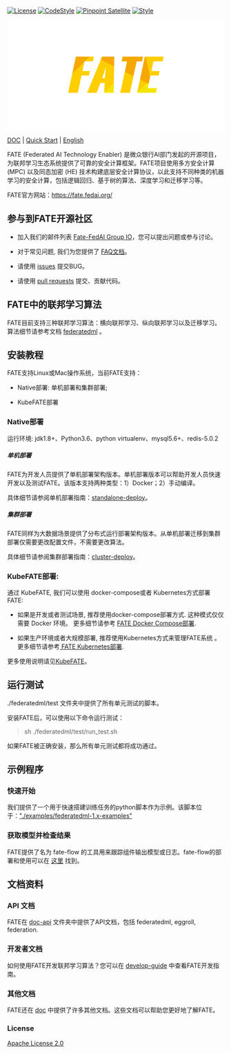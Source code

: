 [![License](https://img.shields.io/badge/License-Apache%202.0-blue.svg)](https://opensource.org/licenses/Apache-2.0) [![CodeStyle](https://img.shields.io/badge/Check%20Style-Google-brightgreen)](https://checkstyle.sourceforge.io/google_style.html) [![Pinpoint Satellite](https://img.shields.io/endpoint?url=https%3A%2F%2Fscan.sbrella.com%2Fadmin%2Fapi%2Fv1%2Fpinpoint%2Fshield%2FFederatedAI%2FFATE)](https://github.com/mmyjona/FATE-Serving/pulls) [![Style](https://img.shields.io/badge/Check%20Style-Black-black)](https://checkstyle.sourceforge.io/google_style.html)

<div align="center">
  <img src="./doc/images/FATE_logo.png">
</div>

[DOC](./doc) | [Quick Start](./examples/federatedml-1.x-examples) | [English](./README.md)

FATE (Federated AI Technology Enabler) 是微众银行AI部门发起的开源项目，为联邦学习生态系统提供了可靠的安全计算框架。FATE项目使用多方安全计算 (MPC) 以及同态加密 (HE) 技术构建底层安全计算协议，以此支持不同种类的机器学习的安全计算，包括逻辑回归、基于树的算法、深度学习和迁移学习等。

FATE官方网站：<https://fate.fedai.org/>

## 参与到FATE开源社区

*  加入我们的邮件列表 [Fate-FedAI Group IO](https://groups.io/g/Fate-FedAI)，您可以提出问题或参与讨论。

*  对于常见问题, 我们为您提供了 [FAQ文档](https://github.com/WeBankFinTech/FATE/wiki)。

*  请使用 [issues](https://github.com/WeBankFinTech/FATE/issues) 提交BUG。

*  请使用 [pull requests](https://github.com/WeBankFinTech/FATE/pulls) 提交、贡献代码。


## FATE中的联邦学习算法

FATE目前支持三种联邦学习算法：横向联邦学习、纵向联邦学习以及迁移学习。算法细节请参考文档 [federatedml](./federatedml) 。


## 安装教程

FATE支持Linux或Mac操作系统，当前FATE支持：

* Native部署: 单机部署和集群部署;

* KubeFATE部署

### Native部署
运行环境: jdk1.8+、Python3.6、python virtualenv、mysql5.6+、redis-5.0.2
##### 单机部署

FATE为开发人员提供了单机部署架构版本。单机部署版本可以帮助开发人员快速开发以及测试FATE。该版本支持两种类型：1）Docker；2）手动编译。

具体细节请参阅单机部署指南：[standalone-deploy](./standalone-deploy/)。

##### 集群部署

FATE同样为大数据场景提供了分布式运行部署架构版本。从单机部署迁移到集群部署仅需要更改配置文件，不需要更改算法。

具体细节请参阅集群部署指南：[cluster-deploy](./cluster-deploy)。

### KubeFATE部署:
通过 KubeFATE, 我们可以使用 docker-compose或者 Kubernetes方式部署FATE:

* 如果是开发或者测试场景, 推荐使用docker-compose部署方式. 这种模式仅仅需要 Docker 环境。 更多细节请参考 [FATE Docker Compose部署](https://github.com/FederatedAI/KubeFATE/tree/master/docker-deploy).

* 如果生产环境或者大规模部署, 推荐使用Kubernetes方式来管理FATE系统 。更多细节请参考[ FATE Kubernetes部署](https://github.com/FederatedAI/KubeFATE/blob/master/k8s-deploy).

更多使用说明请见[KubeFATE](https://github.com/FederatedAI/KubeFATE)。

## 运行测试

./federatedml/test 文件夹中提供了所有单元测试的脚本。

安装FATE后，可以使用以下命令运行测试：

> sh ./federatedml/test/run_test.sh

如果FATE被正确安装，那么所有单元测试都将成功通过。

## 示例程序

### 快速开始

我们提供了一个用于快速搭建训练任务的python脚本作为示例。该脚本位于：["./examples/federatedml-1.x-examples"](./examples/federatedml-1.x-examples)

###  获取模型并检查结果
FATE提供了名为 fate-flow 的工具用来跟踪组件输出模型或日志。fate-flow的部署和使用可以在 [这里](./fate_flow/README.md) 找到。


## 文档资料
### API 文档
FATE在 [doc-api](./doc/api/) 文件夹中提供了API文档，包括 federatedml, eggroll, federation.
### 开发者文档
如何使用FATE开发联邦学习算法？您可以在 [develop-guide](./doc/develop_guide.md) 中查看FATE开发指南。

### 其他文档
FATE还在 [doc](./doc/) 中提供了许多其他文档。这些文档可以帮助您更好地了解FATE。
### License
[Apache License 2.0](LICENSE)
